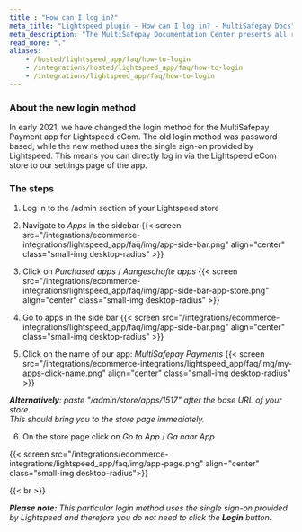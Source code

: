 ```yaml
---
title : "How can I log in?"
meta_title: "Lightspeed plugin - How can I log in? - MultiSafepay Docs"
meta_description: "The MultiSafepay Documentation Center presents all relevant information about our Plugins and API. You can also find support pages for payment methods, tools and general questions as well as the contact details of our Support and Integration Teams."
read_more: "."
aliases:
    - /hosted/lightspeed_app/faq/how-to-login
    - /integrations/hosted/lightspeed_app/faq/how-to-login
    - /integrations/lightspeed_app/faq/how-to-login
---
```


### About the new login method

In early 2021, we have changed the login method for the MultiSafepay Payment app for Lightspeed eCom. The old login method was password-based, while the new method uses the single sign-on provided by Lightspeed. This means you can directly log in via the Lightspeed eCom store to our settings page of the app.

### The steps

1. Log in to the /admin section of your Lightspeed store

2. Navigate to _Apps_ in the sidebar 
{{< screen src="/integrations/ecommerce-integrations/lightspeed_app/faq/img/app-side-bar.png" align="center" class="small-img desktop-radius" >}}

3. Click on _Purchased apps_ / _Aangeschafte apps_
{{< screen src="/integrations/ecommerce-integrations/lightspeed_app/faq/img/app-side-bar-app-store.png" align="center" class="small-img desktop-radius" >}}

4. Go to apps in the side bar 
{{< screen src="/integrations/ecommerce-integrations/lightspeed_app/faq/img/app-side-bar.png" align="center" class="small-img desktop-radius" >}}

5. Click on the name of our app: _MultiSafepay Payments_
{{< screen src="/integrations/ecommerce-integrations/lightspeed_app/faq/img/my-apps-click-name.png" align="center" class="small-img desktop-radius" >}}

_**Alternatively**: paste "/admin/store/apps/1517" after the base URL of your store.  
This should bring you to the store page immediately._

6. On the store page click on _Go to App_ / _Ga naar App_ 

{{< screen src="/integrations/ecommerce-integrations/lightspeed_app/faq/img/app-page.png" align="center" class="small-img desktop-radius">}}

{{< br >}}

_**Please note:** This particular login method uses the single sign-on provided by Lightspeed and therefore you do not need to click the **Login** button._